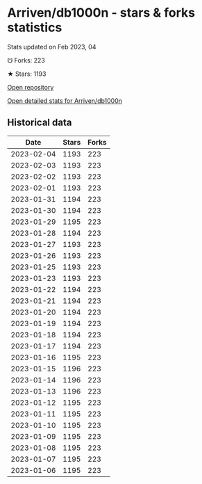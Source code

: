 # Arriven/db1000n - stars & forks statistics

Stats updated on Feb 2023, 04

☋ Forks: 223

★ Stars: 1193

[Open repository](https://github.com/Arriven/db1000n)

[Open detailed stats for Arriven/db1000n](https://reviewgithub.com/rep/Arriven/db1000n)

## Historical data
| Date | Stars | Forks |
|------|-------|-------|
| 2023-02-04 | 1193 | 223 | 
| 2023-02-03 | 1193 | 223 | 
| 2023-02-02 | 1193 | 223 | 
| 2023-02-01 | 1193 | 223 | 
| 2023-01-31 | 1194 | 223 | 
| 2023-01-30 | 1194 | 223 | 
| 2023-01-29 | 1195 | 223 | 
| 2023-01-28 | 1194 | 223 | 
| 2023-01-27 | 1193 | 223 | 
| 2023-01-26 | 1193 | 223 | 
| 2023-01-25 | 1193 | 223 | 
| 2023-01-23 | 1193 | 223 | 
| 2023-01-22 | 1194 | 223 | 
| 2023-01-21 | 1194 | 223 | 
| 2023-01-20 | 1194 | 223 | 
| 2023-01-19 | 1194 | 223 | 
| 2023-01-18 | 1194 | 223 | 
| 2023-01-17 | 1194 | 223 | 
| 2023-01-16 | 1195 | 223 | 
| 2023-01-15 | 1196 | 223 | 
| 2023-01-14 | 1196 | 223 | 
| 2023-01-13 | 1196 | 223 | 
| 2023-01-12 | 1195 | 223 | 
| 2023-01-11 | 1195 | 223 | 
| 2023-01-10 | 1195 | 223 | 
| 2023-01-09 | 1195 | 223 | 
| 2023-01-08 | 1195 | 223 | 
| 2023-01-07 | 1195 | 223 | 
| 2023-01-06 | 1195 | 223 | 

